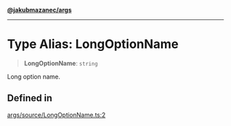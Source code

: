 [**@jakubmazanec/args**](../README.md)

---

# Type Alias: LongOptionName

> **LongOptionName**: `string`

Long option name.

## Defined in

[args/source/LongOptionName.ts:2](https://github.com/jakubmazanec/tools/blob/92d3fc1374d1ad6d45198d05d061e0f856a89434/packages/args/source/LongOptionName.ts#L2)

